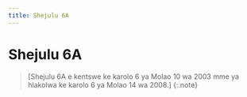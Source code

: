 ```yaml
---
title: Shejulu 6A
---
```


# Shejulu 6A

> [Shejulu 6A e kentswe ke karolo 6 ya Molao 10 wa 2003 mme ya hlakolwa ke karolo 6 ya Molao 14 wa 2008.]
{:.note}